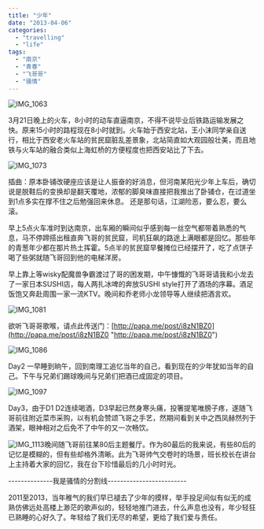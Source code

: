```yaml
---
title: "少年"
date: "2013-04-06"
categories: 
  - "travelling"
  - "life"
tags: 
  - "南京"
  - "青春"
  - "飞哥哥"
  - "骚情"
---
```


![IMG_1063](images/IMG_1063.jpg "IMG_1063")

3月21日晚上的火车，8小时的动车直逼南京，不得不说毕业后铁路运输发展之快。原来15小时的路程现在8小时就到。火车始于西安北站，王小沫同学亲自送行，相比于西安老火车站的贫民窟脏乱差景象，北站简直如大观园般壮美，而且地铁与火车站的融合类似上海虹桥的方便程度也把西安站比了下去。

![IMG_1073](images/IMG_10731.jpg "IMG_1073")

插曲：原本卧铺改硬座应该是让人振奋的好消息，但河南某阳光少年上车后，确切说是脱鞋后的变换却是翻天覆地，浓郁的脚臭味直接把我推出了卧铺仓，在过道坐到1点多实在撑不住之后勉强回来休息。 还是那句话，江湖险恶，要么忍，要么滚。

早上5点火车准时到达南京，出车厢的瞬间似乎感到每一丝空气都带着熟悉的气息，马不停蹄搭出租直奔飞哥的贫民窟，司机狂飙的路途上满眼都是回忆。那些年的青葱年少都在那片热土挥霍。5点半的贫民窟早餐摊位已经摆开了，吃了点饼子喝了些粥就随飞哥回到他的电梯洋房。

早上靠上等wisky配魔兽争霸渡过了哥的困发期，中午慷慨的飞哥哥请我和小龙去了一家日本SUSHI店，每人两扎冰啤的奔放SUSHI style打开了酒场的序幕。酒足饭饱又奔赴周围一家一流KTV。晚间和乔老师小龙领导等人继续把酒言欢。

![IMG_1081](images/IMG_1081.jpg "IMG_1081")

欲听飞哥哥歌喉，请点此传送门：[http://papa.me/post/i8zN1BZ0](http://papa.me/post/i8zN1BZ0 "http://papa.me/post/i8zN1BZ0")

![IMG_1086](images/IMG_1086.jpg "IMG_1086")

Day2 一早睡到晌午，回到南理工追忆当年的自己，看到现在的少年犹如当年的自己。下午与兄弟们踢球晚间与兄弟们把酒已成固定的项目。

![IMG_1097](images/IMG_1097.jpg "IMG_1097")

Day3，由于D1 D2连续喝酒，D3早起已然身寒头痛，投箸提笔唯膀子疼，遂随飞哥前往附近菜市采购，以有机会赞颂飞哥之手艺，然期间看到关中之西凤赫然列于酒架，眼神相对之后免不了中午的又一次畅饮。

![IMG_1113](images/IMG_1113.jpg "IMG_1113")晚间随飞哥前往某80后主题餐厅。作为80最后的我来说，有些80后的记忆是模糊的，但有些却格外清晰。此为飞哥帅气交卷时的场景，班长校长在讲台上主持着大家的回忆，我在台下珍惜最后的几小时时光。

\--------------我是骚情的分割线-------------------------

2011至2013，当年稚气的我们早已褪去了少年的摸样，举手投足间似有似无的成熟仿佛远处高楼上渺茫的歌声似的，轻轻地推门进去，什么声息也没有，年少轻狂已熟睡的心好久了。年轻给了我们无尽的希望，更给了我们爱与责任。
